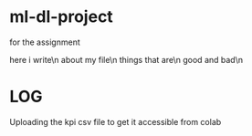 # ml-dl-project
for the assignment

here i write\n
about my file\n
things that are\n
good and bad\n


# LOG
Uploading the kpi csv file to get it accessible from colab
